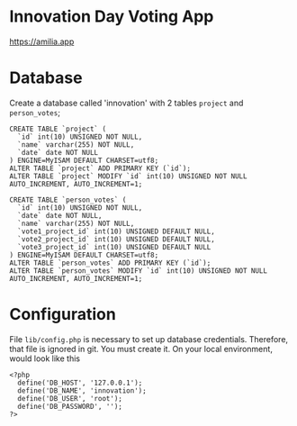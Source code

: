 # Innovation Day Voting App
https://amilia.app

# Database
Create a database called 'innovation' with 2 tables `project` and `person_votes`;
```
CREATE TABLE `project` (
  `id` int(10) UNSIGNED NOT NULL,
  `name` varchar(255) NOT NULL,
  `date` date NOT NULL
) ENGINE=MyISAM DEFAULT CHARSET=utf8;
ALTER TABLE `project` ADD PRIMARY KEY (`id`);
ALTER TABLE `project` MODIFY `id` int(10) UNSIGNED NOT NULL AUTO_INCREMENT, AUTO_INCREMENT=1;

CREATE TABLE `person_votes` (
  `id` int(10) UNSIGNED NOT NULL,
  `date` date NOT NULL,
  `name` varchar(255) NOT NULL,
  `vote1_project_id` int(10) UNSIGNED DEFAULT NULL,
  `vote2_project_id` int(10) UNSIGNED DEFAULT NULL,
  `vote3_project_id` int(10) UNSIGNED DEFAULT NULL
) ENGINE=MyISAM DEFAULT CHARSET=utf8;
ALTER TABLE `person_votes` ADD PRIMARY KEY (`id`);
ALTER TABLE `person_votes` MODIFY `id` int(10) UNSIGNED NOT NULL AUTO_INCREMENT, AUTO_INCREMENT=1;
```

# Configuration
File `lib/config.php` is necessary to set up database credentials.
Therefore, that file is ignored in git. You must create it. On your local environment, would look like this
```
<?php
  define('DB_HOST', '127.0.0.1');
  define('DB_NAME', 'innovation');
  define('DB_USER', 'root');
  define('DB_PASSWORD', '');
?>
```